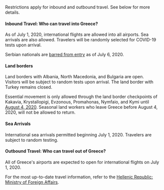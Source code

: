 Restrictions apply for inbound and outbound travel. See below for more details.

#### Inbound Travel: Who can travel into Greece?

As of July 1, 2020, international flights are allowed into all airports. Sea arrivals are also allowed. Travelers will be randomly selected for COVID-19 tests upon arrival.

Serbian nationals are [barred from entry](https://www.garda.com/crisis24/news-alerts/356806/greece-authorities-bar-entry-to-serbian-nationals-from-july-6-update-26) as of July 6, 2020.

#### Land borders

Land borders with Albania, North Macedonia, and Bulgaria are open. Visitors will be subject to random tests upon arrival. The land border with Turkey remains closed.

Essential movement is only allowed through the land border checkpoints of Kakavia, Krystallopigi, Evzonous, Promahonas, Nymfaio, and Kymi until [August 4, 2020](https://greekcitytimes.com/2020/07/21/greece-introduces-strict-new-coronavirus-land-border-controls/). Seasonal land workers who leave Greece before August 4, 2020, will not be allowed to return.

#### Sea Arrivals

International sea arrivals permitted beginning July 1, 2020. Travelers are subject to random testing.

#### Outbound Travel: Who can travel out of Greece?

All of Greece's airports are expected to open for international flights on July 1, 2020.

For the most up-to-date travel information, refer to the [Hellenic Republic: Ministry of Foreign Affairs](https://www.mfa.gr/en/current-affairs/statements-speeches/greece-welcomes-the-world.html).
